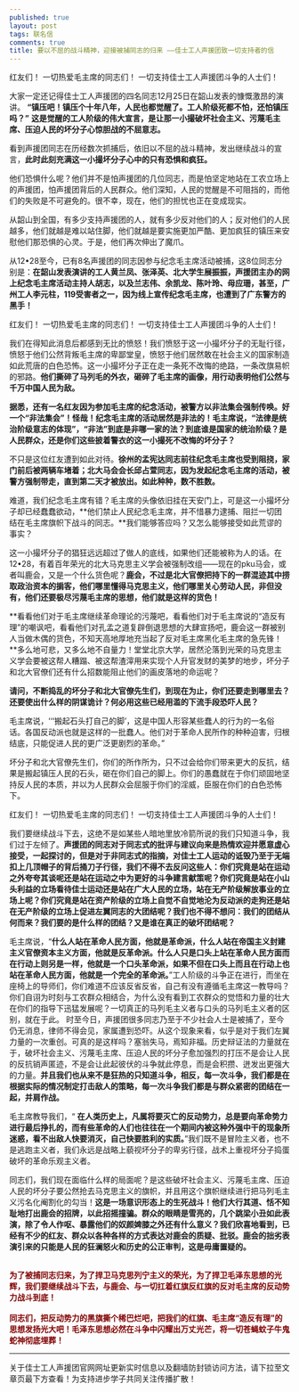 ```yaml
---
published: true
layout: post
tags: 联名信
comments: true
title: 要以不屈的战斗精神，迎接被捕同志的归来 ——佳士工人声援团致一切支持者的信
---
```


红友们！
一切热爱毛主席的同志们！
一切支持佳士工人声援团斗争的人士们！

大家一定还记得佳士工人声援团的四名同志12月25日在韶山发表的慷慨激昂的演讲。
**“镇压吧！镇压个十年八年，人民也都觉醒了。工人阶级死都不怕，还怕镇压吗？”**
**这是觉醒的工人阶级的伟大宣言，是让那一小撮破坏社会主义、污蔑毛主席、压迫人民的坏分子心惊胆战的不屈意志。**

看到声援团同志在历经数次抓捕后，依旧以不屈的战斗精神，发出继续战斗的宣言，**此时此刻充满这一小撮坏分子心中的只有恐惧和疯狂。**

他们恐惧什么呢？他们并不是怕声援团的几位同志，而是怕坚定地站在工农立场上的声援团，怕声援团背后的人民群众。他们深知，人民的觉醒是不可阻挡的，而他们的失败是不可避免的。很不幸，现在，他们的担忧也正在变成现实。

从韶山到全国，有多少支持声援团的人，就有多少反对他们的人；反对他们的人民越多，他们就越是难以站住脚，他们就越是要实施更加严酷、更加疯狂的镇压来安慰他们那恐惧的心灵。于是，他们再次伸出了魔爪。

从12•28至今，已有8名声援团的同志因参与纪念毛主席活动被捕，这8位同志分别是：**在韶山发表演讲的工人黄兰凤、张泽英、北大学生展振振，声援团主办的网上纪念毛主席活动主持人胡志，以及兰志伟、余凯龙、陈叶玲、母应珊，甚至，广州工人李元柱，119受害者之一，因为线上宣传纪念毛主席，也遭到了广东警方的黑手！**


红友们！
一切热爱毛主席的同志们！
一切支持佳士工人声援团斗争的人士们！

我们在得知此消息后都感到无比的愤怒！我们愤怒于这一小撮坏分子的无耻行径，愤怒于他们公然背叛毛主席的卑鄙堂皇，愤怒于他们居然敢在社会主义的国家制造如此荒唐的白色恐怖。这一小撮坏分子正在走一条死不改悔的绝路，一条改旗易帜的邪路。**他们撕碎了马列毛的外衣，砸碎了毛主席的画像，用行动表明他们公然与千万中国人民为敌。**

**据悉，还有一名红友因为参加毛主席的纪念活动，被警方以非法集会强制传唤。好一个“非法集会”！怪哉！纪念毛主席的活动居然是非法的！毛主席说，“法律是统治阶级意志的体现”，“非法”到底是非哪一家的法？到底谁是国家的统治阶级？是人民群众，还是你们这些披着警衣的这一小撮死不改悔的坏分子？**

不只是这位红友遭到如此对待。**徐州的孟宪达同志前往纪念毛主席也受到阻挠，家门前后被两辆车堵着；北大马会会长邱占萱同志，因为发起纪念毛主席的活动，被警方强制带走，直到第二天才被放出。如此种种，数不胜数。**

难道，我们纪念毛主席有错？毛主席的头像依旧挂在天安门上，可是这一小撮坏分子却已经蠢蠢欲动，**他们禁止人民纪念毛主席，并不惜暴力逮捕、阻拦一切团结在毛主席旗帜下战斗的同志。**我们能够答应吗？又怎么能够接受如此荒谬的事实？

这一小撮坏分子的猖狂远远超过了做人的底线，如果他们还能被称为人的话。在12•28，有着百年荣光的北大马克思主义学会被强制改组——现在的pku马会，或者叫鹿会，又是一个什么货色呢？**鹿会，不过是北大官僚把持下的一群混迹其中捞取政治资本的掮客，他们哪里懂得马克思主义，他们哪里关心劳动人民，非但没有，他们还要极尽污蔑毛主席的思想，他们就是这样的货色！**

**看看他们对于毛主席继续革命理论的污蔑吧，看看他们对于毛主席说的“造反有理”的嘲讽吧，看看他们对孔孟之道复辟倒退思想的大肆宣扬吧，鹿会这一群被别人当做木偶的货色，不知天高地厚地充当起了反对毛主席黑化毛主席的急先锋！**多么地可悲，又多么地不自量力！堂堂北京大学，居然沦落到光荣的马克思主义学会要被这帮人糟蹋、被这帮渣滓用来实现个人升官发财的美梦的地步，坏分子和北大官僚们还有什么招数能阻止他们的画皮落地的命运呢？

**请问，不断捣乱的坏分子和北大官僚先生们，到现在为止，你们还要走到哪里去？还要使出什么样的阴谋诡计？何必用这些已经用滥的下流手段恐吓人民？**

毛主席说，‘‘‘搬起石头打自己的脚’，这是中国人形容某些蠢人的行为的一名俗话。各国反动派也就是这样的一批蠢人。他们对于革命人民所作的种种迫害，归根结底，只能促进人民的更广泛更剧烈的革命。”

坏分子和北大官僚先生们，你们的所作所为，只不过会给你们带来更大的反抗，结果是搬起镇压人民的石头，砸在你们自己的脚上。你们的愚蠢就在于你们顽固地坚持反人民的本质，并以为人民群众会屈服于你们的淫威，臣服在你们的白色恐怖下。


红友们！
一切热爱毛主席的同志们！
一切支持佳士工人声援团斗争的人士们！

我们要继续战斗下去，这绝不是如某些人暗地里放冷箭所说的我们只知道斗争，我们过于左倾了。**声援团的同志对于同志式的批评与建议向来是热情欢迎并愿意虚心接受，一起探讨的，但是对于非同志式的指摘，对佳士工人运动的诋毁乃至于无端扣上几顶帽子的背后捅刀子行径，我们不得不去反问这些人：你们究竟是站在运动之外夸夸其谈呢还是站在运动之中为更好的斗争建言献策呢？你们究竟是站在小山头利益的立场看待佳士运动还是站在广大人民的立场，站在无产阶级解放事业的立场上呢？你们究竟是站在资产阶级的立场上自觉不自觉地沦为反动派的走狗还是站在无产阶级的立场上促进左翼同志的大团结呢？我们也不得不想问：我们的团结从何而来？我们要的是什么样的团结？又是谁在真正的破坏团结呢？**

毛主席说，“**什么人站在革命人民方面，他就是革命派，什么人站在帝国主义封建主义官僚资本主义方面，他就是反革命派。什么人只是口头上站在革命人民方面而在行动上则另是一样，他就是一个口头革命派，如果不但在口头上而且在行动上也站在革命人民方面，他就是一个完全的革命派。**”工人阶级的斗争正在进行，而坐在座椅上的导师们，你们难道不应该反省反省，自己有没有遵循毛主席这一教导吗？你们自诩为时刻与工农群众相结合，为什么没有看到工农群众的觉悟和力量的壮大在你们的指导下迅猛发展呢？一切真正的马列毛主义者与口头的马列毛主义者的区别，就在于此。
时至今日，声援团很多同志乃至于不少社会人士是被捕了，至今仍无消息，律师不得会见，家属遭到恐吓。从这个现象来看，似乎是对于我们左翼力量的一次重创。可真的是这样吗？塞翁失马，焉知非福。历史辩证法的力量就在于，破坏社会主义、污蔑毛主席、压迫人民的坏分子愈加强烈的打压不是会让人民的反抗销声匿迹，不是会让此起彼伏的斗争就此停息，而是会积攒、迸发出更强大的力量。**并且我们也从来不是狂热的只知道斗争，相反，每一次斗争，我们都是在根据实际的情况制定打击敌人的策略，每一次斗争我们都是与群众紧密的团结在一起，并肩作战。**

毛主席教导我们，“ **在人类历史上，凡属将要灭亡的反动势力，总是要向革命势力进行最后挣扎的，而有些革命的人们也往往在一个期间内被这种外强中干的现象所迷惑，看不出敌人快要消灭，自己快要胜利的实质。**”我们既不是冒险主义者，也不是逃跑主义者，我们永远是战略上藐视坏分子的卑劣行径，战术上重视坏分子捣蛋破坏的革命乐观主义者。

同志们，我们现在面临什么样的局面呢？是这些破坏社会主义、污蔑毛主席、压迫人民的坏分子要公然抢去马克思主义的旗帜，并且用这个旗帜继续进行把马列毛主义污名化阉割化的勾当！**这是一场意识形态上的生死战斗！他们大行其道、恬不知耻地打出鹿会的招牌，以此招摇撞骗。群众的眼睛是雪亮的，几个跳梁小丑如此表演，除了令人作呕、暴露他们的奴颜婢膝之外还有什么意义？我们欣喜地看到，已经有不少的红友、群众以各种各样的方式表达对鹿会的质疑、批驳。鹿会的拙劣表演引来的只能是人民的狂澜怒火和历史的公正审判，这是毋庸置疑的。**


</strong><br style="color: #333333;" /><strong style="color: #333333;"><span style="color: #800000;">为了被捕同志归来，为了捍卫马克思列宁主义的荣光，为了捍卫毛泽东思想的光辉，我们要继续战斗下去，与鹿会、与一切扛着红旗反红旗的反对毛主席的反动势力战斗到底！<br />
</span></strong><br style="color: #333333;" /><strong style="color: #333333;"><span style="color: #800000;">同志们，把反动势力的黑旗撕个稀巴烂吧，把我们的红旗、毛主席&ldquo;造反有理&rdquo;的思想发扬光大吧！毛泽东思想必然在斗争中闪耀出万丈光芒，将一切苍蝇蚊子牛鬼蛇神彻底埋葬！</span></strong>

---
关于佳士工人声援团官网网址更新实时信息以及翻墙防封锁访问方法，请下拉至文章页最下方查看！为支持进步学子共同关注传播扩散！


